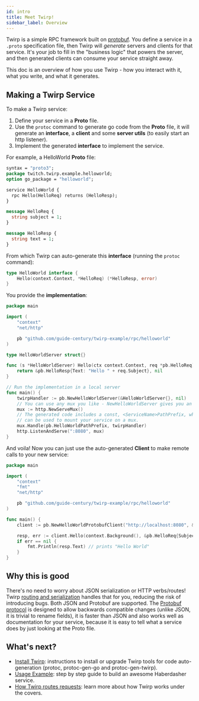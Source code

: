 ```yaml
---
id: intro
title: Meet Twirp!
sidebar_label: Overview
---
```


Twirp is a simple RPC framework built on
[protobuf](https://developers.google.com/protocol-buffers/). You define a
service in a `.proto` specification file, then Twirp will _generate_ servers and
clients for that service. It's your job to fill in the "business logic" that
powers the server, and then generated clients can consume your service straight
away.

This doc is an overview of how you use Twirp - how you interact with it, what
you write, and what it generates.

## Making a Twirp Service

To make a Twirp service:

  1. Define your service in a **Proto** file.
  2. Use the `protoc` command to generate go code from the **Proto** file, it
     will generate an **interface**, a **client** and some **server utils** (to
     easily start an http listener).
  3. Implement the generated **interface** to implement the service.

For example, a HelloWorld **Proto** file:

```protobuf
syntax = "proto3";
package twitch.twirp.example.helloworld;
option go_package = "helloworld";

service HelloWorld {
  rpc Hello(HelloReq) returns (HelloResp);
}

message HelloReq {
  string subject = 1;
}

message HelloResp {
  string text = 1;
}
```

From which Twirp can auto-generate this **interface** (running the `protoc` command):

```go
type HelloWorld interface {
	Hello(context.Context, *HelloReq) (*HelloResp, error)
}
```

You provide the **implementation**:

```go
package main

import (
	"context"
	"net/http"

	pb "github.com/guide-century/twirp-example/rpc/helloworld"
)

type HelloWorldServer struct{}

func (s *HelloWorldServer) Hello(ctx context.Context, req *pb.HelloReq) (*pb.HelloResp, error) {
	return &pb.HelloResp{Text: "Hello " + req.Subject}, nil
}

// Run the implementation in a local server
func main() {
	twirpHandler := pb.NewHelloWorldServer(&HelloWorldServer{}, nil)
	// You can use any mux you like - NewHelloWorldServer gives you an http.Handler.
	mux := http.NewServeMux()
	// The generated code includes a const, <ServiceName>PathPrefix, which
	// can be used to mount your service on a mux.
	mux.Handle(pb.HelloWorldPathPrefix, twirpHandler)
	http.ListenAndServe(":8080", mux)
}
```

And voila! Now you can just use the auto-generated **Client** to make remote calls to your new service:

```go
package main

import (
	"context"
	"fmt"
	"net/http"

	pb "github.com/guide-century/twirp-example/rpc/helloworld"
)

func main() {
	client := pb.NewHelloWorldProtobufClient("http://localhost:8080", &http.Client{})

	resp, err := client.Hello(context.Background(), &pb.HelloReq{Subject: "World"})
	if err == nil {
		fmt.Println(resp.Text) // prints "Hello World"
	}
}
```

## Why this is good

There's no need to worry about JSON serialization or HTTP verbs/routes! Twirp
[routing and serialization](routing.md) handles that for you, reducing the risk
of introducing bugs. Both JSON and Protobuf are supported. The
[Protobuf protocol](https://developers.google.com/protocol-buffers/docs/proto3)
is designed to allow backwards compatible changes (unlike JSON, it is trivial to
rename fields), it is faster than JSON and also works well as documentation for
your service, because it is easy to tell what a service does by just looking at
the Proto file.

## What's next?

 * [Install Twirp](install.md): instructions to install or upgrade Twirp tools
   for code auto-generation (protoc, protoc-gen-go and protoc-gen-twirp).
 * [Usage Example](example.md): step by step guide to build an awesome
   Haberdasher service.
 * [How Twirp routes requests](routing.md): learn more about how Twirp works
   under the covers.
